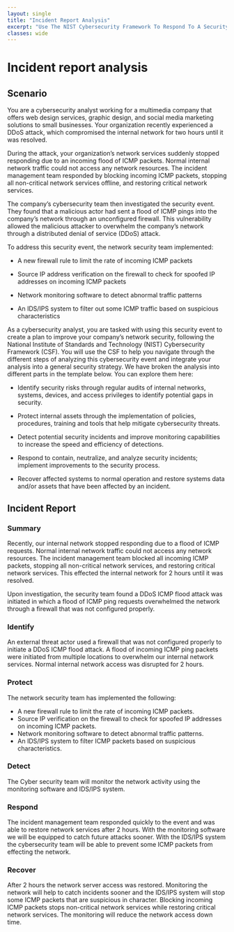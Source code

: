 ```yaml
---
layout: single
title: "Incident Report Analysis"
excerpt: "Use The NIST Cybersecurity Framework To Respond To A Security Incident"
classes: wide
---
```


# Incident report analysis

## Scenario

You are a cybersecurity analyst working for a multimedia company that offers web design services, graphic design, and social media marketing solutions to small businesses. Your organization recently experienced a DDoS attack, which compromised the internal network for two hours until it was resolved.

During the attack, your organization’s network services suddenly stopped responding due to an incoming flood of ICMP packets. Normal internal network traffic could not access any network resources. The incident management team responded by blocking incoming ICMP packets, stopping all non-critical network services offline, and restoring critical network services.

The company’s cybersecurity team then investigated the security event. They found that a malicious actor had sent a flood of ICMP pings into the company’s network through an unconfigured firewall. This vulnerability allowed the malicious attacker to overwhelm the company’s network through a distributed denial of service (DDoS) attack.

To address this security event, the network security team implemented:

- A new firewall rule to limit the rate of incoming ICMP packets

- Source IP address verification on the firewall to check for spoofed IP addresses on incoming ICMP packets

- Network monitoring software to detect abnormal traffic patterns

- An IDS/IPS system to filter out some ICMP traffic based on suspicious characteristics

As a cybersecurity analyst, you are tasked with using this security event to create a plan to improve your company’s network security, following the National Institute of Standards and Technology (NIST) Cybersecurity Framework (CSF). You will use the CSF to help you navigate through the different steps of analyzing this cybersecurity event and integrate your analysis into a general security strategy. We have broken the analysis into different parts in the template below. You can explore them here:

- Identify security risks through regular audits of internal networks, systems, devices, and access privileges to identify potential gaps in security.

- Protect internal assets through the implementation of policies, procedures, training and tools that help mitigate cybersecurity threats.

- Detect potential security incidents and improve monitoring capabilities to increase the speed and efficiency of detections.

- Respond to contain, neutralize, and analyze security incidents; implement improvements to the security process.

- Recover affected systems to normal operation and restore systems data and/or assets that have been affected by an incident.

## Incident Report

### Summary

Recently, our internal network stopped responding due to a flood of ICMP requests. Normal internal network traffic could not access any network resources. The incident management team blocked all incoming ICMP packets, stopping all non-critical network services, and restoring critical network services. This effected the internal network for 2 hours until it was resolved.

Upon investigation, the security team found a DDoS ICMP flood attack was initiated in which a flood of ICMP ping requests overwhelmed the network through a firewall that was not configured properly.

### Identify

An external threat actor used a firewall that was not configured properly to initiate a DDoS ICMP flood attack. A flood of incoming ICMP ping packets were initiated from multiple locations to overwhelm our internal network services. Normal internal network access was disrupted for 2 hours.

### Protect

The network security team has implemented the following:

- A new firewall rule to limit the rate of incoming ICMP packets.
- Source IP verification on the firewall to check for spoofed IP addresses on incoming ICMP packets.
- Network monitoring software to detect abnormal traffic patterns.
- An IDS/IPS system to filter ICMP packets based on suspicious characteristics.

### Detect

The Cyber security team will monitor the network activity using the monitoring software and IDS/IPS system.

### Respond

The incident management team responded quickly to the event and was able to restore network services after 2 hours. With the monitoring software we will be equipped to catch future attacks sooner. With the IDS/IPS system the cybersecurity team will be able to prevent some ICMP packets from effecting the network.

### Recover

After 2 hours the network server access was restored. Monitoring the network will help to catch incidents sooner and the IDS/IPS system will stop some ICMP packets that are suspicious in character. Blocking incoming ICMP packets stops non-critical network services while restoring critical network services. The monitoring will reduce the network access down time.
